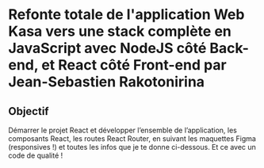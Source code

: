 # Refonte totale de l'application Web Kasa vers une stack complète en JavaScript avec NodeJS côté Back-end, et React côté Front-end par Jean-Sebastien Rakotonirina

## Objectif 

Démarrer le projet React et développer l’ensemble de l’application, les composants React, les routes React Router, en suivant les maquettes Figma (responsives !) et toutes les infos que je te donne ci-dessous. Et ce avec un code de qualité ! 

